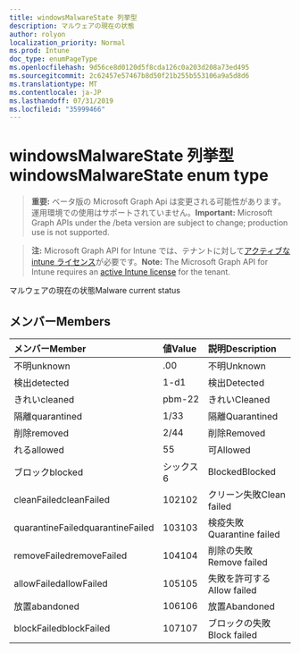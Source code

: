 ```yaml
---
title: windowsMalwareState 列挙型
description: マルウェアの現在の状態
author: rolyon
localization_priority: Normal
ms.prod: Intune
doc_type: enumPageType
ms.openlocfilehash: 9d56ce8d0120d5f8cda126c0a203d208a73ed495
ms.sourcegitcommit: 2c62457e57467b8d50f21b255b553106a9a5d8d6
ms.translationtype: MT
ms.contentlocale: ja-JP
ms.lasthandoff: 07/31/2019
ms.locfileid: "35999466"
---
```

# <a name="windowsmalwarestate-enum-type"></a><span data-ttu-id="6fb7c-103">windowsMalwareState 列挙型</span><span class="sxs-lookup"><span data-stu-id="6fb7c-103">windowsMalwareState enum type</span></span>

> <span data-ttu-id="6fb7c-104">**重要:** ベータ版の Microsoft Graph Api は変更される可能性があります。運用環境での使用はサポートされていません。</span><span class="sxs-lookup"><span data-stu-id="6fb7c-104">**Important:** Microsoft Graph APIs under the /beta version are subject to change; production use is not supported.</span></span>

> <span data-ttu-id="6fb7c-105">**注:** Microsoft Graph API for Intune では、テナントに対して[アクティブな intune ライセンス](https://go.microsoft.com/fwlink/?linkid=839381)が必要です。</span><span class="sxs-lookup"><span data-stu-id="6fb7c-105">**Note:** The Microsoft Graph API for Intune requires an [active Intune license](https://go.microsoft.com/fwlink/?linkid=839381) for the tenant.</span></span>

<span data-ttu-id="6fb7c-106">マルウェアの現在の状態</span><span class="sxs-lookup"><span data-stu-id="6fb7c-106">Malware current status</span></span>

## <a name="members"></a><span data-ttu-id="6fb7c-107">メンバー</span><span class="sxs-lookup"><span data-stu-id="6fb7c-107">Members</span></span>
|<span data-ttu-id="6fb7c-108">メンバー</span><span class="sxs-lookup"><span data-stu-id="6fb7c-108">Member</span></span>|<span data-ttu-id="6fb7c-109">値</span><span class="sxs-lookup"><span data-stu-id="6fb7c-109">Value</span></span>|<span data-ttu-id="6fb7c-110">説明</span><span class="sxs-lookup"><span data-stu-id="6fb7c-110">Description</span></span>|
|:---|:---|:---|
|<span data-ttu-id="6fb7c-111">不明</span><span class="sxs-lookup"><span data-stu-id="6fb7c-111">unknown</span></span>|<span data-ttu-id="6fb7c-112">.0</span><span class="sxs-lookup"><span data-stu-id="6fb7c-112">0</span></span>|<span data-ttu-id="6fb7c-113">不明</span><span class="sxs-lookup"><span data-stu-id="6fb7c-113">Unknown</span></span>|
|<span data-ttu-id="6fb7c-114">検出</span><span class="sxs-lookup"><span data-stu-id="6fb7c-114">detected</span></span>|<span data-ttu-id="6fb7c-115">1-d</span><span class="sxs-lookup"><span data-stu-id="6fb7c-115">1</span></span>|<span data-ttu-id="6fb7c-116">検出</span><span class="sxs-lookup"><span data-stu-id="6fb7c-116">Detected</span></span>|
|<span data-ttu-id="6fb7c-117">きれい</span><span class="sxs-lookup"><span data-stu-id="6fb7c-117">cleaned</span></span>|<span data-ttu-id="6fb7c-118">pbm-2</span><span class="sxs-lookup"><span data-stu-id="6fb7c-118">2</span></span>|<span data-ttu-id="6fb7c-119">きれい</span><span class="sxs-lookup"><span data-stu-id="6fb7c-119">Cleaned</span></span>|
|<span data-ttu-id="6fb7c-120">隔離</span><span class="sxs-lookup"><span data-stu-id="6fb7c-120">quarantined</span></span>|<span data-ttu-id="6fb7c-121">1/3</span><span class="sxs-lookup"><span data-stu-id="6fb7c-121">3</span></span>|<span data-ttu-id="6fb7c-122">隔離</span><span class="sxs-lookup"><span data-stu-id="6fb7c-122">Quarantined</span></span>|
|<span data-ttu-id="6fb7c-123">削除</span><span class="sxs-lookup"><span data-stu-id="6fb7c-123">removed</span></span>|<span data-ttu-id="6fb7c-124">2/4</span><span class="sxs-lookup"><span data-stu-id="6fb7c-124">4</span></span>|<span data-ttu-id="6fb7c-125">削除</span><span class="sxs-lookup"><span data-stu-id="6fb7c-125">Removed</span></span>|
|<span data-ttu-id="6fb7c-126">れる</span><span class="sxs-lookup"><span data-stu-id="6fb7c-126">allowed</span></span>|<span data-ttu-id="6fb7c-127">5</span><span class="sxs-lookup"><span data-stu-id="6fb7c-127">5</span></span>|<span data-ttu-id="6fb7c-128">可</span><span class="sxs-lookup"><span data-stu-id="6fb7c-128">Allowed</span></span>|
|<span data-ttu-id="6fb7c-129">ブロック</span><span class="sxs-lookup"><span data-stu-id="6fb7c-129">blocked</span></span>|<span data-ttu-id="6fb7c-130">シックス</span><span class="sxs-lookup"><span data-stu-id="6fb7c-130">6</span></span>|<span data-ttu-id="6fb7c-131">Blocked</span><span class="sxs-lookup"><span data-stu-id="6fb7c-131">Blocked</span></span>|
|<span data-ttu-id="6fb7c-132">cleanFailed</span><span class="sxs-lookup"><span data-stu-id="6fb7c-132">cleanFailed</span></span>|<span data-ttu-id="6fb7c-133">102</span><span class="sxs-lookup"><span data-stu-id="6fb7c-133">102</span></span>|<span data-ttu-id="6fb7c-134">クリーン失敗</span><span class="sxs-lookup"><span data-stu-id="6fb7c-134">Clean failed</span></span>|
|<span data-ttu-id="6fb7c-135">quarantineFailed</span><span class="sxs-lookup"><span data-stu-id="6fb7c-135">quarantineFailed</span></span>|<span data-ttu-id="6fb7c-136">103</span><span class="sxs-lookup"><span data-stu-id="6fb7c-136">103</span></span>|<span data-ttu-id="6fb7c-137">検疫失敗</span><span class="sxs-lookup"><span data-stu-id="6fb7c-137">Quarantine failed</span></span>|
|<span data-ttu-id="6fb7c-138">removeFailed</span><span class="sxs-lookup"><span data-stu-id="6fb7c-138">removeFailed</span></span>|<span data-ttu-id="6fb7c-139">104</span><span class="sxs-lookup"><span data-stu-id="6fb7c-139">104</span></span>|<span data-ttu-id="6fb7c-140">削除の失敗</span><span class="sxs-lookup"><span data-stu-id="6fb7c-140">Remove failed</span></span>|
|<span data-ttu-id="6fb7c-141">allowFailed</span><span class="sxs-lookup"><span data-stu-id="6fb7c-141">allowFailed</span></span>|<span data-ttu-id="6fb7c-142">105</span><span class="sxs-lookup"><span data-stu-id="6fb7c-142">105</span></span>|<span data-ttu-id="6fb7c-143">失敗を許可する</span><span class="sxs-lookup"><span data-stu-id="6fb7c-143">Allow failed</span></span>|
|<span data-ttu-id="6fb7c-144">放置</span><span class="sxs-lookup"><span data-stu-id="6fb7c-144">abandoned</span></span>|<span data-ttu-id="6fb7c-145">106</span><span class="sxs-lookup"><span data-stu-id="6fb7c-145">106</span></span>|<span data-ttu-id="6fb7c-146">放置</span><span class="sxs-lookup"><span data-stu-id="6fb7c-146">Abandoned</span></span>|
|<span data-ttu-id="6fb7c-147">blockFailed</span><span class="sxs-lookup"><span data-stu-id="6fb7c-147">blockFailed</span></span>|<span data-ttu-id="6fb7c-148">107</span><span class="sxs-lookup"><span data-stu-id="6fb7c-148">107</span></span>|<span data-ttu-id="6fb7c-149">ブロックの失敗</span><span class="sxs-lookup"><span data-stu-id="6fb7c-149">Block failed</span></span>|





